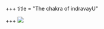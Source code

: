 +++
title = "The chakra of indravayU"

+++
[![](https://i0.wp.com/photos1.blogger.com/img/133/1300/400/hurricane2.jpg)](http://photos1.blogger.com/img/133/1300/640/hurricane2.jpg)
